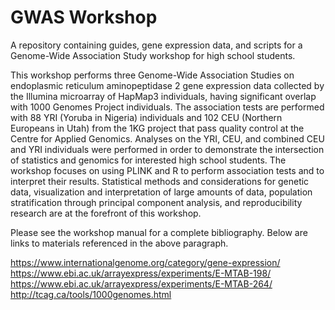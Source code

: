 # GWAS Workshop
A repository containing guides, gene expression data, and scripts for a Genome-Wide Association Study workshop for high school students.

This workshop performs three Genome-Wide Association Studies on endoplasmic reticulum aminopeptidase 2 gene expression data collected by the 
Illumina microarray of HapMap3 individuals, having significant overlap with 1000 Genomes Project individuals. The association tests are performed with 
88 YRI (Yoruba in Nigeria) individuals and 102 CEU (Northern Europeans in Utah) from the 1KG project that pass quality control at the Centre 
for Applied Genomics. Analyses on the YRI, CEU, and combined CEU and YRI individuals were performed in order to demonstrate the intersection 
of statistics and genomics for interested high school students. The workshop focuses on using PLINK and R to perform association tests and to 
interpret their results. Statistical methods and considerations for genetic data, visualization and interpretation of large amounts of data, 
population stratification through principal component analysis, and reproducibility research are at the forefront of this workshop.

Please see the workshop manual for a complete bibliography. Below are links to materials referenced in the above paragraph.

https://www.internationalgenome.org/category/gene-expression/
https://www.ebi.ac.uk/arrayexpress/experiments/E-MTAB-198/
https://www.ebi.ac.uk/arrayexpress/experiments/E-MTAB-264/
http://tcag.ca/tools/1000genomes.html
